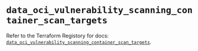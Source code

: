 # `data_oci_vulnerability_scanning_container_scan_targets`

Refer to the Terraform Registory for docs: [`data_oci_vulnerability_scanning_container_scan_targets`](https://registry.terraform.io/providers/oracle/oci/6.18.0/docs/data-sources/vulnerability_scanning_container_scan_targets).
